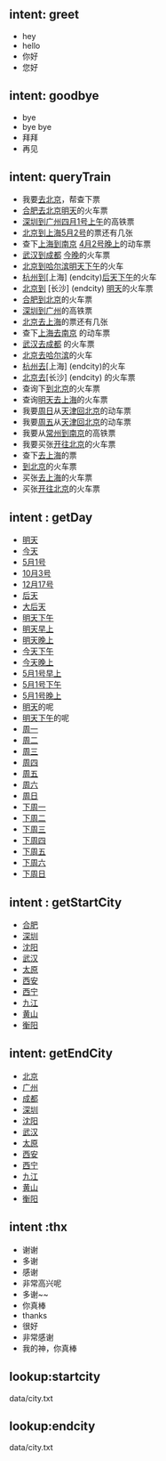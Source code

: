 ## intent: greet
- hey
- hello
- 你好
- 您好

## intent: goodbye
- bye
- bye bye
- 拜拜
- 再见

## intent: queryTrain
- 我要[去](to)[北京](endcity)，帮查下票
- [合肥](startcity)[去](to)[北京](endcity)[明天](day)的火车票
- [深圳](startcity)[到](to)[广州](endcity)[四月1号](day)[上午](time)的高铁票
- [北京](startcity)[到](to)[上海](endcity)[5月2号](day)的票还有几张
- 查下[上海](startcity)[到](to)[南京](endcity) [4月2号](day)[晚上](time)的动车票
- [武汉](startcity)[到](to)[成都](endcity) [今晚](time)的火车票
- [北京](startcity)[到](to)[哈尔滨](endcity)[明天](day)[下午](time)的火车
- [杭州](startcity)[到](to)[上海] (endcity)[后天](day)[下午](time)的火车
- [北京](startcity)[到](to) [长沙] (endcity) [明天](day)的火车票
- [合肥](startcity)[到](to)[北京](endcity)的火车票
- [深圳](startcity)[到](to)[广州](endcity)的高铁票
- [北京](startcity)[去](to)[上海](endcity)的票还有几张
- 查下[上海](startcity)[去](to)[南京](endcity) 的动车票
- [武汉](startcity)[去](to)[成都](endcity) 的火车票
- [北京](startcity)[去](to)[哈尔滨](endcity)的火车
- [杭州](startcity)[去](to)[上海] (endcity)的火车
- [北京](startcity)[去](to)[长沙] (endcity) 的火车票
- 查询下[到](to)[北京](endcity)的火车票
- 查询[明天](day)[去](to)[上海](endcity)的火车票
- 我要[周日](day)从[天津](startcity)[回](to)[北京](endcity)的动车票
- 我要[周五](day)从[天津](startcity)[回](to)[北京](endcity)的动车票
- 我要从[常州](startcity)[到](to)[南京](endcity)的高铁票
- 我要买张[开往](to)[北京](endcity)的火车票
- 查下[去](to)[上海](endcity)的票
- [到](to)[北京](endcity)的火车票
- 买张[去](to)[上海](endcity)的火车票
- 买张[开往](to)[北京](endcity)的火车票



## intent : getDay
- [明天](day)
- [今天](day)
- [5月1号](day)
- [10月3号](day)
- [12月17号](day)
- [后天](day)
- [大后天](day)
- [明天](day)[下午](time)
- [明天](day)[早上](time)
- [明天](day)[晚上](time)
- [今天](day)[下午](time)
- [今天](day)[晚上](time)
- [5月1号](day)[早上](time)
- [5月1号](day)[下午](time)
- [5月1号](day)[晚上](time)
- [明天](day)的呢
- [明天](day)[下午](time)的呢
- [周一](day)
- [周二](day)
- [周三](day)
- [周四](day)
- [周五](day)
- [周六](day)
- [周日](day)
- [下周一](day)
- [下周二](day)
- [下周三](day)
- [下周四](day)
- [下周五](day)
- [下周六](day)
- [下周日](day)


## intent : getStartCity
- [合肥](startcity)
- [深圳](startcity)
- [沈阳](startcity)
- [武汉](startcity)
- [太原](startcity)
- [西安](startcity)
- [西宁](startcity)
- [九江](startcity)
- [黄山](startcity)
- [衡阳](startcity)

## intent: getEndCity
- [北京](endcity)
- [广州](endcity)
- [成都](endcity)
- [深圳](endcity)
- [沈阳](endcity)
- [武汉](endcity)
- [太原](endcity)
- [西安](endcity)
- [西宁](endcity)
- [九江](endcity)
- [黄山](endcity)
- [衡阳](endcity)

## intent :thx
 - 谢谢
 - 多谢
 - 感谢
 - 非常高兴呢
 - 多谢~~
 - 你真棒
 - thanks
 - 很好
 - 非常感谢
 - 我的神，你真棒


## lookup:startcity
data/city.txt

## lookup:endcity
data/city.txt

